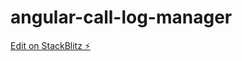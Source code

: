 # angular-call-log-manager

[Edit on StackBlitz ⚡️](https://stackblitz.com/edit/angular-call-log-manager)